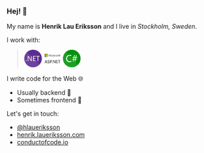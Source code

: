 ### Hej! 👋

My name is **Henrik Lau Eriksson** and I live in _Stockholm, Sweden_.

I work with:

><code><img height="40" src="https://raw.githubusercontent.com/github/explore/80688e429a7d4ef2fca1e82350fe8e3517d3494d/topics/dotnet/dotnet.png"></code>
><code><img height="40" src="https://raw.githubusercontent.com/github/explore/80688e429a7d4ef2fca1e82350fe8e3517d3494d/topics/aspnet/aspnet.png"></code>
><code><img height="40" src="https://raw.githubusercontent.com/github/explore/80688e429a7d4ef2fca1e82350fe8e3517d3494d/topics/csharp/csharp.png"></code>

I write code for the Web 🌐

- Usually backend 🐴
- Sometimes frontend 🦄

Let's get in touch:

- [@hlaueriksson](https://twitter.com/hlaueriksson)
- [henrik.laueriksson.com](https://henrik.laueriksson.com/)
- [conductofcode.io](https://conductofcode.io/)
